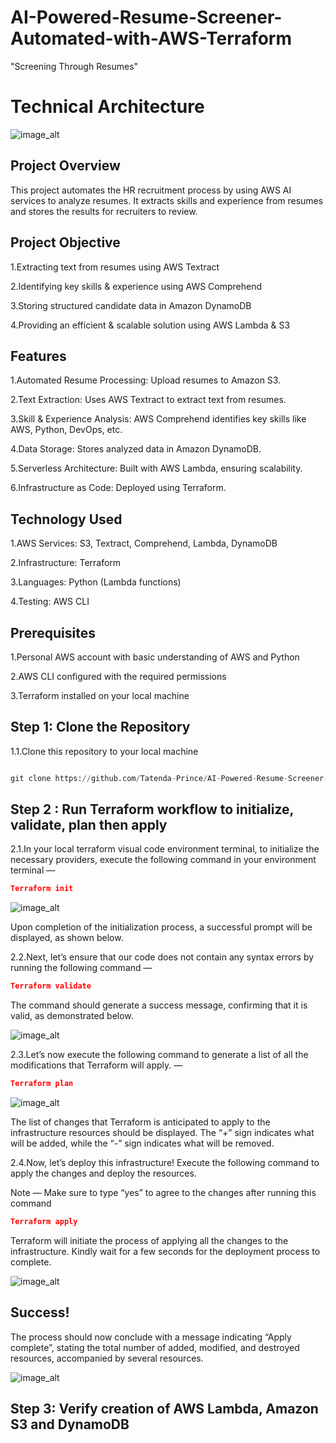 # AI-Powered-Resume-Screener-Automated-with-AWS-Terraform

"Screening Through Resumes"

# Technical Architecture

![image_alt]()

## Project Overview

This project automates the HR recruitment process by using AWS AI services to analyze resumes. It extracts skills and experience from resumes and stores the results for recruiters to review.

## Project Objective 

1.Extracting text from resumes using AWS Textract

2.Identifying key skills & experience using AWS Comprehend

3.Storing structured candidate data in Amazon DynamoDB

4.Providing an efficient & scalable solution using AWS Lambda & S3


## Features

1.Automated Resume Processing: Upload resumes to Amazon S3.

2.Text Extraction: Uses AWS Textract to extract text from resumes.

3.Skill & Experience Analysis: AWS Comprehend identifies key skills like AWS, Python, DevOps, etc.

4.Data Storage: Stores analyzed data in Amazon DynamoDB.

5.Serverless Architecture: Built with AWS Lambda, ensuring scalability.

6.Infrastructure as Code: Deployed using Terraform.


## Technology Used

1.AWS Services: S3, Textract, Comprehend, Lambda, DynamoDB

2.Infrastructure: Terraform

3.Languages: Python (Lambda functions)

4.Testing: AWS CLI


## Prerequisites

1.Personal AWS account with basic understanding of AWS and Python

2.AWS CLI configured with the required permissions

3.Terraform installed on your local machine


## Step 1: Clone the Repository

1.1.Clone this repository to your local machine

```python

git clone https://github.com/Tatenda-Prince/AI-Powered-Resume-Screener-Automated-with-AWS-Terraform.git

```

## Step 2 : Run Terraform workflow to initialize, validate, plan then apply

2.1.In your local terraform visual code environment terminal, to initialize the necessary providers, execute the following command in your environment terminal —

```json
Terraform init
```

![image_alt]()


Upon completion of the initialization process, a successful prompt will be displayed, as shown below.


2.2.Next, let’s ensure that our code does not contain any syntax errors by running the following command —

```json
Terraform validate
```

The command should generate a success message, confirming that it is valid, as demonstrated below.

![image_alt]()

2.3.Let’s now execute the following command to generate a list of all the modifications that Terraform will apply. —


```json
Terraform plan
```

![image_alt]()

The list of changes that Terraform is anticipated to apply to the infrastructure resources should be displayed. The “+” sign indicates what will be added, while the “-” sign indicates what will be removed.


2.4.Now, let’s deploy this infrastructure! Execute the following command to apply the changes and deploy the resources.

Note — Make sure to type “yes” to agree to the changes after running this command


```json
Terraform apply
```

Terraform will initiate the process of applying all the changes to the infrastructure. Kindly wait for a few seconds for the deployment process to complete.


![image_alt]()


## Success!

The process should now conclude with a message indicating “Apply complete”, stating the total number of added, modified, and destroyed resources, accompanied by several resources.

![image_alt]()


## Step 3: Verify creation of AWS Lambda, Amazon S3 and DynamoDB






